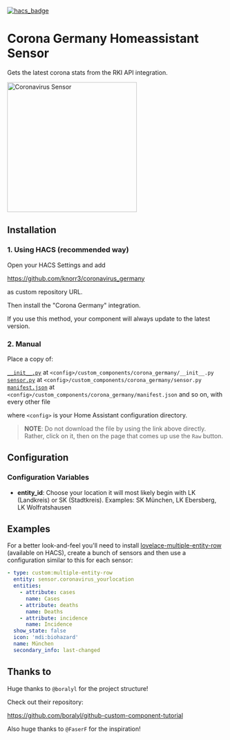 [![hacs_badge](https://img.shields.io/badge/HACS-Custom-orange.svg)](https://github.com/custom-components/hacs)
# Corona Germany Homeassistant Sensor
Gets the latest corona stats from the RKI API integration.

<img src="https://i.imgur.com/2GQ6LWy.png" alt="Coronavirus Sensor" width="300px">


## Installation
### 1. Using HACS (recommended way)

Open your HACS Settings and add

https://github.com/knorr3/coronavirus_germany

as custom repository URL.

Then install the "Corona Germany" integration.

If you use this method, your component will always update to the latest version.

### 2. Manual
Place a copy of:

[`__init__.py`](custom_components/corona_germany/__init__.py) at `<config>/custom_components/corona_germany/__init__.py`  
[`sensor.py`](custom_components/corona_germany/sensor.py) at `<config>/custom_components/corona_germany/sensor.py`  
[`manifest.json`](custom_components/corona_germany/manifest.json) at `<config>/custom_components/corona_germany/manifest.json`
and so on, with every other file

where `<config>` is your Home Assistant configuration directory.

>__NOTE__: Do not download the file by using the link above directly. Rather, click on it, then on the page that comes up use the `Raw` button.

## Configuration 

### Configuration Variables
- **entity_id**: Choose your location 
it will most likely begin with LK (Landkreis) or SK (Stadtkreis). 
Examples: SK München, LK Ebersberg, LK Wolfratshausen

## Examples

For a better look-and-feel you'll need to install [lovelace-multiple-entity-row](https://github.com/benct/lovelace-multiple-entity-row) (available on HACS), create a bunch of sensors and then use a configuration similar to this for each sensor:

``` yaml
- type: custom:multiple-entity-row
  entity: sensor.coronavirus_yourlocation
  entities:
    - attribute: cases
      name: Cases
    - attribute: deaths
      name: Deaths
    - attribute: incidence
      name: Incidence
  show_state: false
  icon: 'mdi:biohazard'
  name: München
  secondary_info: last-changed
```

## Thanks to
Huge thanks to `@boralyl` for the project structure!

Check out their repository:

https://github.com/boralyl/github-custom-component-tutorial

Also huge thanks to `@FaserF` for the inspiration!
